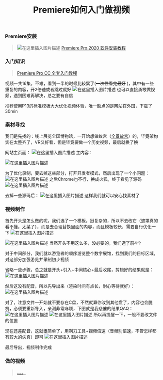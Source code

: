 ﻿---
title: Premiere如何入门做视频
commentable: true
Edit: 2021-4-16
mathjax: true
mermaid: true
tags: Premiere
categories: 技术
description: 从Premiere安装，素材寻找，视频制作等方面介绍了如何做视频
---

### Premiere安装
>![在这里插入图片描述](https://img-blog.csdnimg.cn/20210319120024161.png)
>[​Premiere Pro 2020 软件安装教程](https://mp.weixin.qq.com/s?__biz=MzUyNjUwNjg3Mg==&mid=2247499476&idx=1&sn=1e2a7a88618110b009d530f54853387a&chksm=fa0f70c3cd78f9d5a16ef63a57af2d2d7b028b7a1ed42f13d1d04b045c0d0ab83a97361319ae&mpshare=1&scene=23&srcid=0315LmiM5xDzxrHSnGu78XCa&sharer_sharetime=1615798069807&sharer_shareid=314bf623e29443e7d3ca2410f1942de6#rd)

###  入门知识
>[Premiere Pro CC 全套入门教程](https://www.bilibili.com/video/av37550078/)

视频一共16集，不难，看到一半的时候比较累了(~~一次性看完最好~~ )，其中有一些重复的内容，开2倍速或者跳过就好
![在这里插入图片描述](https://img-blog.csdnimg.cn/2021031911583797.png?x-oss-process=image/watermark,type_ZmFuZ3poZW5naGVpdGk,shadow_10,text_aHR0cHM6Ly9ibG9nLmNzZG4ubmV0L3FxXzQ1NTUwMzc1,size_16,color_FFFFFF,t_70)
也可以直接勇敢做视频，遇到困难再解决，总之要有自信

推荐使用P13的标准模板大大优化视频体验，唯一缺点的是网站在外国，下载了30min

### 素材寻找
我们是先找的：线上展览全国博物馆，一开始想做故宫（[全景故宫](http://webapp.vizen.cn/gugong_app_pc/index.html)）的，毕竟架构实在太整齐了，VR又好看，但是毕竟要做一个历史视频，最后就换了换

网站主页面：
![在这里插入图片描述](https://img-blog.csdnimg.cn/20210319121347576.png?x-oss-process=image/watermark,type_ZmFuZ3poZW5naGVpdGk,shadow_10,text_aHR0cHM6Ly9ibG9nLmNzZG4ubmV0L3FxXzQ1NTUwMzc1,size_16,color_FFFFFF,t_70)
主内容：

![在这里插入图片描述](https://img-blog.csdnimg.cn/20210319121645289.png?x-oss-process=image/watermark,type_ZmFuZ3poZW5naGVpdGk,shadow_10,text_aHR0cHM6Ly9ibG9nLmNzZG4ubmV0L3FxXzQ1NTUwMzc1,size_16,color_FFFFFF,t_70)

为了优化录制，要去掉这些部分，打开开发者模式，然后出现了一个小问题：
![在这里插入图片描述](https://img-blog.csdnimg.cn/20210319121830889.png?x-oss-process=image/watermark,type_ZmFuZ3poZW5naGVpdGk,shadow_10,text_aHR0cHM6Ly9ibG9nLmNzZG4ubmV0L3FxXzQ1NTUwMzc1,size_16,color_FFFFFF,t_70)
之后Chrome也不行，换成火狐，终于看见了源码
![在这里插入图片描述](https://img-blog.csdnimg.cn/2021031912222852.png?x-oss-process=image/watermark,type_ZmFuZ3poZW5naGVpdGk,shadow_10,text_aHR0cHM6Ly9ibG9nLmNzZG4ubmV0L3FxXzQ1NTUwMzc1,size_16,color_FFFFFF,t_70)

去掉一些源码后：
![在这里插入图片描述](https://img-blog.csdnimg.cn/2021031912245670.png?x-oss-process=image/watermark,type_ZmFuZ3poZW5naGVpdGk,shadow_10,text_aHR0cHM6Ly9ibG9nLmNzZG4ubmV0L3FxXzQ1NTUwMzc1,size_16,color_FFFFFF,t_70)
这样我们就可以安心找素材了
### 视频制作
首先开头是怎么做的呢，我们选了一个模板，挺复杂的，所以不去改它（遮罩真的看不懂，太菜了），而是去合理替换里面的内容，而且模板较长，需要自行优化一下
![在这里插入图片描述](https://img-blog.csdnimg.cn/20210319130402728.jpg?x-oss-process=image/watermark,type_ZmFuZ3poZW5naGVpdGk,shadow_10,text_aHR0cHM6Ly9ibG9nLmNzZG4ubmV0L3FxXzQ1NTUwMzc1,size_16,color_FFFFFF,t_70)

![在这里插入图片描述](https://img-blog.csdnimg.cn/20210319123836256.jpg?x-oss-process=image/watermark,type_ZmFuZ3poZW5naGVpdGk,shadow_10,text_aHR0cHM6Ly9ibG9nLmNzZG4ubmV0L3FxXzQ1NTUwMzc1,size_16,color_FFFFFF,t_70)
当然开头不用这么多，没必要的，我们选了前4个

对于中间部分，我们就以游览者的顺序游览整个数字展馆，找到我们的目标区域，对这部分加强游览并录制初步视频

省略一些步骤，总之就是开头+引入+中间核心+最后收尾，剪辑好的结果就是：
![在这里插入图片描述](https://img-blog.csdnimg.cn/20210319130106159.jpg?x-oss-process=image/watermark,type_ZmFuZ3poZW5naGVpdGk,shadow_10,text_aHR0cHM6Ly9ibG9nLmNzZG4ubmV0L3FxXzQ1NTUwMzc1,size_16,color_FFFFFF,t_70)

然后这没有配音，所以先导出来（渲染时间有点长，耐心等待就好）：![在这里插入图片描述](https://img-blog.csdnimg.cn/20210319125713999.jpg?x-oss-process=image/watermark,type_ZmFuZ3poZW5naGVpdGk,shadow_10,text_aHR0cHM6Ly9ibG9nLmNzZG4ubmV0L3FxXzQ1NTUwMzc1,size_16,color_FFFFFF,t_70)

对了，注意文件一开始就不要存在C盘，不然就算你改到其他盘了，内容也会脱机，必须要重新导入，亲测非常麻烦，下图就是我悲催的结果QAQ：
![在这里插入图片描述](https://img-blog.csdnimg.cn/20210319124313113.png?x-oss-process=image/watermark,type_ZmFuZ3poZW5naGVpdGk,shadow_10,text_aHR0cHM6Ly9ibG9nLmNzZG4ubmV0L3FxXzQ1NTUwMzc1,size_16,color_FFFFFF,t_70)
![在这里插入图片描述](https://img-blog.csdnimg.cn/20210319124955864.png?x-oss-process=image/watermark,type_ZmFuZ3poZW5naGVpdGk,shadow_10,text_aHR0cHM6Ly9ibG9nLmNzZG4ubmV0L3FxXzQ1NTUwMzc1,size_16,color_FFFFFF,t_70)
所以再提醒一下，一般不要改文件的位置

现在还差配音，这就很简单了，用剃刀工具+视频倍速（音频别倍速，不管怎样都有较大的失真）即可
![在这里插入图片描述](https://img-blog.csdnimg.cn/20210319130200229.png?x-oss-process=image/watermark,type_ZmFuZ3poZW5naGVpdGk,shadow_10,text_aHR0cHM6Ly9ibG9nLmNzZG4ubmV0L3FxXzQ1NTUwMzc1,size_16,color_FFFFFF,t_70)

最后导出，视频制作完成
### 做的视频
>[。。。](https://www.bilibili.com/video/BV1tZ4y1w7xc)
